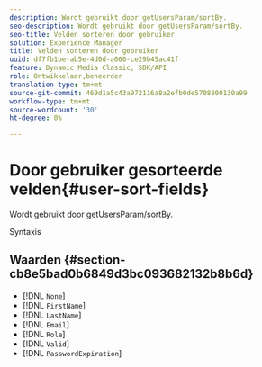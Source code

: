 ```yaml
---
description: Wordt gebruikt door getUsersParam/sortBy.
seo-description: Wordt gebruikt door getUsersParam/sortBy.
seo-title: Velden sorteren door gebruiker
solution: Experience Manager
title: Velden sorteren door gebruiker
uuid: df7fb1be-ab5e-4d0d-a000-ce29b45ac41f
feature: Dynamic Media Classic, SDK/API
role: Ontwikkelaar,beheerder
translation-type: tm+mt
source-git-commit: 469d1a5c43a972116a8a2efb0de5708800130a99
workflow-type: tm+mt
source-wordcount: '30'
ht-degree: 0%

---
```



# Door gebruiker gesorteerde velden{#user-sort-fields}

Wordt gebruikt door getUsersParam/sortBy.

Syntaxis

## Waarden {#section-cb8e5bad0b6849d3bc093682132b8b6d}

* [!DNL `None`]
* [!DNL `FirstName`]
* [!DNL `LastName`]
* [!DNL `Email`]
* [!DNL `Role`]
* [!DNL `Valid`]
* [!DNL `PasswordExpiration`]

